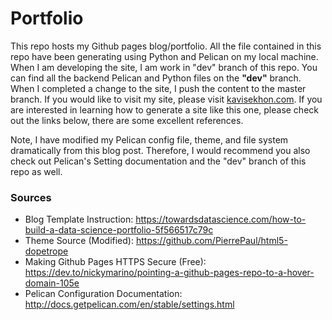 # Portfolio

This repo hosts my Github pages blog/portfolio. All the file contained in this repo have been generating using Python and Pelican on my local machine. When I am developing the site, I am work in "dev" branch of this repo. You can find all the backend Pelican and Python files  on the **"dev"** branch. When I completed a change to the site, I push the content to the master branch. If you would like to visit my site, please visit [kavisekhon.com](https://kavisekhon.com/). If you are interested in learning how to generate a site like this one,  please check out the links below, there are some excellent references.

Note, I have modified my Pelican config file, theme, and file system dramatically from this blog post. Therefore, I would recommend you also check out Pelican's Setting documentation and the "dev" branch of this repo as well.


### Sources

- Blog Template Instruction: https://towardsdatascience.com/how-to-build-a-data-science-portfolio-5f566517c79c
- Theme Source (Modified): https://github.com/PierrePaul/html5-dopetrope
- Making Github Pages HTTPS Secure (Free): https://dev.to/nickymarino/pointing-a-github-pages-repo-to-a-hover-domain-105e
- Pelican Configuration Documentation: http://docs.getpelican.com/en/stable/settings.html
